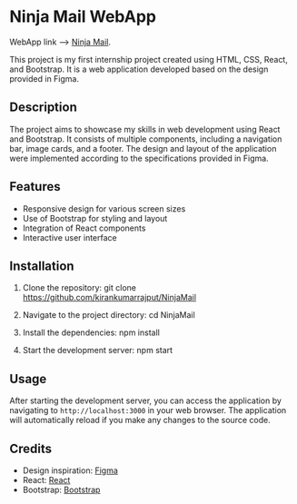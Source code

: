 # Ninja Mail WebApp
WebApp link --> [Ninja Mail](https://ninja-mail-webapp.netlify.app).


This project is my first internship project created using HTML, CSS, React, and Bootstrap. It is a web application developed based on the design provided in Figma.

## Description

The project aims to showcase my skills in web development using React and Bootstrap. It consists of multiple components, including a navigation bar, image cards, and a footer. The design and layout of the application were implemented according to the specifications provided in Figma.

## Features

- Responsive design for various screen sizes
- Use of Bootstrap for styling and layout
- Integration of React components
- Interactive user interface

## Installation

1. Clone the repository:
git clone https://github.com/kirankumarrajput/NinjaMail

2. Navigate to the project directory:
cd NinjaMail

3. Install the dependencies:
npm install

4. Start the development server:
npm start

## Usage

After starting the development server, you can access the application by navigating to `http://localhost:3000` in your web browser. The application will automatically reload if you make any changes to the source code.

## Credits

- Design inspiration: [Figma](https://www.figma.com/file/jEXwf6njsiU3Q5BqeF4fXA/NinjaMail-(Community)?type=design&node-id=0-1&mode=design&t=WRdj1KHZIvyD9aBF-0)
- React: [React](https://reactjs.org)
- Bootstrap: [Bootstrap](https://getbootstrap.com)
